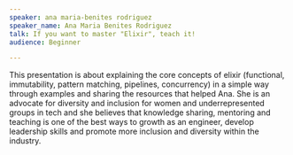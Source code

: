 ```yaml
---
speaker: ana maria-benites rodriguez
speaker_name: Ana Maria Benites Rodriguez
talk: If you want to master "Elixir", teach it!
audience: Beginner

---
```

<p>This presentation is about explaining the core concepts of elixir (functional, immutability, pattern matching, pipelines, concurrency) in a simple way through examples and sharing the resources that helped Ana. She is an advocate for diversity and inclusion for women and underrepresented groups in tech and she believes that knowledge sharing, mentoring and teaching is one of the best ways to growth as an engineer, develop leadership skills and promote more inclusion and diversity within the industry.</p>